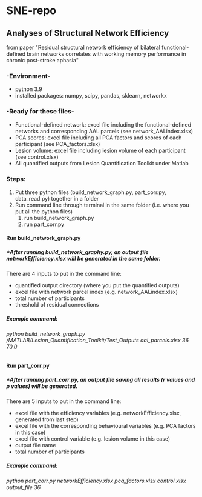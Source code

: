 # SNE-repo
## Analyses of Structural Network Efficiency
from paper "Residual structural network efficiency of bilateral functional-defined brain networks correlates with working memory performance in chronic post-stroke aphasia"

### -Environment-
  + python 3.9
  + installed packages: numpy, scipy, pandas, sklearn, networkx

### -Ready for these files-
  + Functional-defined network: excel file including the functional-defined networks and corresponding AAL parcels (see network_AALindex.xlsx)
  + PCA scores: excel file including all PCA factors and scores of each participant (see PCA_factors.xlsx)
  + Lesion volume: excel file including lesion volume of each participant (see control.xlsx)
  + All quantified outputs from Lesion Quantification Toolkit under Matlab

### Steps:
1. Put three python files (build_network_graph.py, part_corr.py, data_read.py) together in a folder
2. Run command line through terminal in the same folder (i.e. where you put all the python files) 
    1. run build_network_graph.py
    2. run part_corr.py

#### Run build_network_graph.py
##### *After running build_network_graphy.py, an output file networkEfficiency.xlsx will be generated in the same folder.
  There are 4 inputs to put in the command line: 
  + quantified output directory (where you put the quantified outputs)
  + excel file with network parcel index (e.g. network_AALindex.xlsx)
  + total number of participants
  + threshold of residual connections

##### Example command:
  ###### python build_network_graph.py /MATLAB/Lesion_Quantification_Toolkit/Test_Outputs aal_parcels.xlsx 36 70.0
  

#### Run part_corr.py
##### *After running part_corr.py, an output file saving all results (r values and p values) will be generated.
There are 5 inputs to put in the command line: 
+ excel file with the efficiency variables (e.g. networkEfficiency.xlsx, generated from last step)
+ excel file with the corresponding behavioural variables (e.g. PCA factors in this case)
+ excel file with control variable (e.g. lesion volume in this case)
+ output file name 
+ total number of participants

##### Example command:
  ###### python part_corr.py networkEfficiency.xlsx pca_factors.xlsx control.xlsx output_file 36

